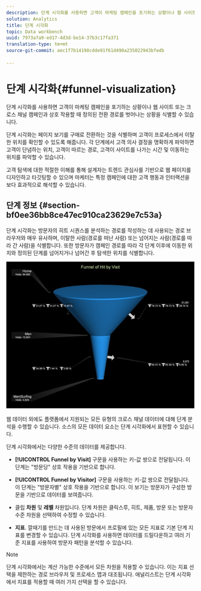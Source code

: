 ```yaml
---
description: 단계 시각화를 사용하면 고객이 마케팅 캠페인을 포기하는 상황이나 웹 사이트 또는 크로스 채널 캠페인과 상호 작용할 때 정의된 전환 경로를 벗어나는 상황을 식별할 수 있습니다.
solution: Analytics
title: 단계 시각화
topic: Data workbench
uuid: 7973a7a9-ed17-4d3d-be14-37b3c17fa371
translation-type: tm+mt
source-git-commit: aec1f7b14198cdde91f61d490a235022943bfedb

---
```



# 단계 시각화{#funnel-visualization}

단계 시각화를 사용하면 고객이 마케팅 캠페인을 포기하는 상황이나 웹 사이트 또는 크로스 채널 캠페인과 상호 작용할 때 정의된 전환 경로를 벗어나는 상황을 식별할 수 있습니다.

단계 시각화는 페이지 보기를 구매로 전환하는 것을 식별하며 고객이 프로세스에서 이탈한 위치를 확인할 수 있도록 해줍니다. 각 단계에서 고객 의사 결정을 명확하게 파악하면 고객이 단념하는 위치, 고객이 따르는 경로, 고객이 사이트를 나가는 시간 및 이동하는 위치를 파악할 수 있습니다.

고객 탐색에 대한 적절한 이해를 통해 설계자는 트렌드 관심사를 기반으로 웹 페이지를 디자인하고 타깃팅할 수 있으며 마케터는 특정 캠페인에 대한 고객 행동과 인터랙션을 보다 효과적으로 해석할 수 있습니다.

## 단계 정보 {#section-bf0ee36bb8ce47ec910ca23629e7c53a}

단계 시각화는 방문자의 히트 시퀀스를 분석하는 경로를 작성하는 데 사용되는 경로 브라우저와 매우 유사하며, 이탈한 사람(경로를 떠난 사람) 또는 넘어지는 사람(경로를 따라 간 사람)을 식별합니다. 또한 방문자가 캠페인 경로를 따라 각 단계 이후에 이동한 위치와 정의된 단계를 넘어지거나 넘어간 후 탐색한 위치를 식별합니다.

![](assets/funnel_visualization_capture_min.png)

웹 데이터 외에도 플랫폼에서 지원되는 모든 유형의 크로스 채널 데이터에 대해 단계 분석을 수행할 수 있습니다. 소스의 모든 데이터 요소는 단계 시각화에서 표현할 수 있습니다.

단계 시각화에서는 다양한 수준의 데이터를 제공합니다.

* **[!UICONTROL Funnel by Visit]** 구문을 사용하는 키-값 쌍으로 전달됩니다. 이 단계는 &quot;방문당&quot; 상호 작용을 기반으로 합니다.
* **[!UICONTROL Funnel by Visitor]** 구문을 사용하는 키-값 쌍으로 전달됩니다. 이 단계는 &quot;방문자별&quot; 상호 작용을 기반으로 합니다. 이 보기는 방문자가 구성한 방문을 기반으로 데이터를 보여줍니다.
* 클립 **차원** 및 **레벨** 차원입니다. 단계 차원은 클릭스루, 히트, 제품, 방문 또는 방문자 수준 차원을 선택하여 수정할 수 있습니다.

* **지표**. 깔때기를 만드는 데 사용된 방문에서 프로필에 있는 모든 지표로 기본 단계 지표를 변경할 수 있습니다. 단계 시각화를 사용하면 데이터를 드릴다운하고 여러 기준 지표를 사용하여 방문자 패턴을 분석할 수 있습니다.

>[!NOTE]
>
>단계 시각화에서는 계산 가능한 수준에서 모든 차원을 적용할 수 있습니다. 이는 지표 선택을 제한하는 경로 브라우저 및 프로세스 맵과 대조됩니다. 애널리스트는 단계 시각화에서 지표를 적용할 때 여러 가지 선택을 할 수 있습니다.

